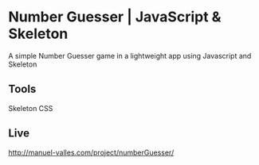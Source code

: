 # Number Guesser | JavaScript & Skeleton
A simple Number Guesser game in a lightweight app using Javascript and Skeleton

## Tools
Skeleton CSS

## Live
http://manuel-valles.com/project/numberGuesser/